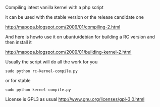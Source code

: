 Compiling latest vanilla kernel with a php script

it can be used with the stable version or the release candidate one

http://mapopa.blogspot.com/2009/01/compiling-2.html

And here is howto use it on ubuntu/debian for building a RC version and then install it 

http://mapopa.blogspot.com/2009/01/building-kernel-2.html



Usually the script will do all the work for you

 
    sudo python rc-kernel-compile.py


or for stable


    sudo python kernel-compile.py


License is GPL3 as usual
http://www.gnu.org/licenses/gpl-3.0.html
